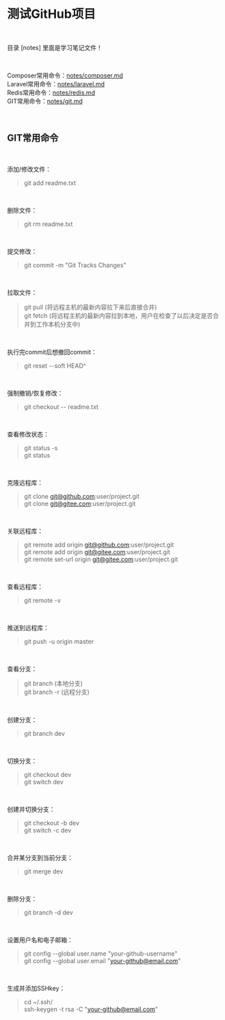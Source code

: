 # 测试GitHub项目 #

<br>

目录 [notes] 里面是学习笔记文件！

<br>

Composer常用命令：[notes/composer.md](https://github.com/ahnill/notes/blob/master/notes/composer.md)  
Laravel常用命令：[notes/laravel.md](https://github.com/ahnill/notes/blob/master/notes/laravel.md)  
Redis常用命令：[notes/redis.md](https://github.com/ahnill/notes/blob/master/notes/redis.md)  
GIT常用命令：[notes/git.md](https://github.com/ahnill/notes/blob/master/notes/git.md)

<br>

## GIT常用命令 ##

<br>

添加/修改文件：
> git add readme.txt

<br>

删除文件：
> git rm readme.txt

<br>

提交修改：
> git commit -m "Git Tracks Changes"

<br>

拉取文件：
> git pull (将远程主机的最新内容拉下来后直接合并)  
> git fetch (将远程主机的最新内容拉到本地，用户在检查了以后决定是否合并到工作本机分支中)

<br>

执行完commit后想撤回commit：
> git reset --soft HEAD^

<br>

强制撤销/恢复修改：
> git checkout -- readme.txt

<br>

查看修改状态：
> git status -s  
> git status

<br>

克隆远程库：
> git clone git@github.com:user/project.git  
> git clone git@gitee.com:user/project.git

<br>

关联远程库：
> git remote add origin git@github.com:user/project.git  
> git remote add origin git@gitee.com:user/project.git  
> git remote set-url origin git@gitee.com:user/project.git

<br>

查看远程库：
> git remote -v

<br>

推送到远程库：
> git push -u origin master

<br>

查看分支：
> git branch (本地分支)  
> git branch -r (远程分支)

<br>

创建分支：
> git branch dev

<br>

切换分支：
> git checkout dev  
> git switch dev

<br>

创建并切换分支：
> git checkout -b dev  
> git switch -c dev

<br>

合并某分支到当前分支：
> git merge dev

<br>

删除分支：
> git branch -d dev

<br>

设置用户名和电子邮箱：
> git config --global user.name "your-github-username"  
> git config --global user.email "your-github@email.com"

<br>

生成并添加SSHkey：
> cd ~/.ssh/  
> ssh-keygen -t rsa -C "your-github@email.com"
